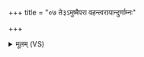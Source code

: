 +++
title = "०७ ते३ऽमुष्मैपरा वहन्त्वरायान्दुर्णाम्नः"

+++
<details><summary>मूलम् (VS)</summary>

ते॒३॒॑ऽमुष्मै॒परा॑ वहन्त्व॒राया॑न्दु॒र्णाम्नः॑ स॒दान्वाः॑ ॥
</details>